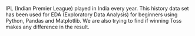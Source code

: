 IPL (Indian Premier League) played in India every year. This history data set has been used for EDA (Exploratory Data Analysis) for beginners
using Python, Pandas and Matplotlib. We are also trying to find if winning Toss makes any difference in the result.
